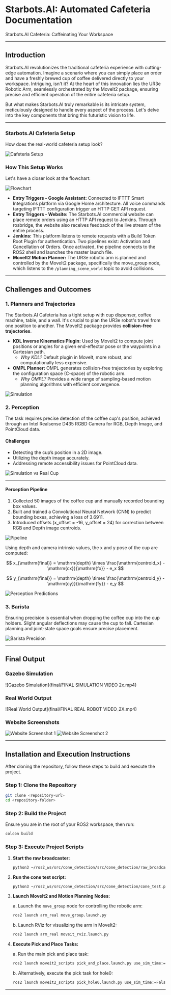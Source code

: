 
# Starbots.AI: Automated Cafeteria Documentation

Starbots.AI Cafeteria: Caffeinating Your Workspace

---

## Introduction

Starbots.AI revolutionizes the traditional cafeteria experience with cutting-edge automation. Imagine a scenario where you can simply place an order and have a freshly brewed cup of coffee delivered directly to your workspace. Intriguing, isn't it? At the heart of this innovation lies the UR3e Robotic Arm, seamlessly orchestrated by the MoveIt2 package, ensuring precise and efficient operation of the entire cafeteria setup.

But what makes Starbots.AI truly remarkable is its intricate system, meticulously designed to handle every aspect of the process. Let's delve into the key components that bring this futuristic vision to life.

---

### Starbots.AI Cafeteria Setup

How does the real-world cafeteria setup look?

![Cafeteria Setup](notebook_ws/final/realworldgif.gif)

### How This Setup Works

Let's have a closer look at the flowchart:

![Flowchart](notebook_ws/final/CAFETERIA_FLOW_CHART_WB.png)

- **Entry Triggers - Google Assistant:** Connected to IFTTT Smart Integrations platform via Google Home architecture. All voice commands targeting IFTTT configuration trigger an HTTP GET API request.
- **Entry Triggers - Website:** The Starbots.AI commercial website can place remote orders using an HTTP API request to Jenkins. Through rosbridge, the website also receives feedback of the live stream of the entire process.
- **Jenkins:** This platform listens to remote requests with a Build Token Root Plugin for authentication. Two pipelines exist: Activation and Cancellation of Orders. Once activated, the pipeline connects to the ROS2 shell and launches the master launch file.
- **MoveIt2 Motion Planner:** The UR3e robotic arm is planned and controlled by the MoveIt2 package, specifically the move_group node, which listens to the `/planning_scene_world` topic to avoid collisions.

---

## Challenges and Outcomes

### 1. Planners and Trajectories

The Starbots.AI Cafeteria has a tight setup with cup dispenser, coffee machine, table, and a wall. It's crucial to plan the UR3e robot's travel from one position to another. The MoveIt2 package provides **collision-free trajectories**.

- **KDL Inverse Kinematics Plugin:** Used by MoveIt2 to compute joint positions or angles for a given end-effector pose or the waypoints in a Cartesian path.
    - *Why KDL?* Default plugin in MoveIt, more robust, and computationally less expensive.
- **OMPL Planner:** OMPL generates collision-free trajectories by exploring the configuration space (C-space) of the robotic arm.
    - *Why OMPL?* Provides a wide range of sampling-based motion planning algorithms with efficient convergence.

![Simulation](notebook_ws/final/simugif.gif)

### 2. Perception

The task requires precise detection of the coffee cup's position, achieved through an Intel Realsense D435 RGBD Camera for RGB, Depth Image, and PointCloud data.

#### Challenges
- Detecting the cup’s position in a 2D image.
- Utilizing the depth image accurately.
- Addressing remote accessibility issues for PointCloud data.

![Simulation vs Real Cup](notebook_ws/final/simvsrealcup.png)

---

#### Perception Pipeline
1. Collected 50 images of the coffee cup and manually recorded bounding box values.
2. Built and trained a Convolutional Neural Network (CNN) to predict bounding boxes, achieving a loss of 3.6911.
3. Introduced offsets (x_offset = -16, y_offset = 24) for correction between RGB and Depth image centroids.

![Pipeline](notebook_ws/final/percept1.png)

Using depth and camera intrinsic values, the x and y pose of the cup are computed:

$$
x_{\mathrm{final}} = \mathrm{depth} \times \frac{\mathrm{centroid_x} - \mathrm{cx}}{\mathrm{fx}} - e_x
$$

$$
y_{\mathrm{final}} = \mathrm{depth} \times \frac{\mathrm{centroid_y} - \mathrm{cy}}{\mathrm{fy}} - e_y
$$


![Perception Predictions](notebook_ws/final/percept3.png)

### 3. Barista

Ensuring precision is essential when dropping the coffee cup into the cup holders. Slight angular deflections may cause the cup to fall. Cartesian planning and joint-state space goals ensure precise placement.

![Barista Precision](notebook_ws/final/percept4.gif)

---

## Final Output

### Gazebo Simulation
![Gazebo Simulation](final/FINAL SIMULATION VIDEO 2x.mp4)

### Real World Output
![Real World Output](final/FINAL REAL ROBOT VIDEO_2X.mp4)

### Website Screenshots
![Website Screenshot 1](notebook_ws/final/web1.png)
![Website Screenshot 2](notebook_ws/final/web2.png)



---

## Installation and Execution Instructions

After cloning the repository, follow these steps to build and execute the project.

### Step 1: Clone the Repository

```bash
git clone <repository-url>
cd <repository-folder>
```

### Step 2: Build the Project

Ensure you are in the root of your ROS2 workspace, then run:

```bash
colcon build
```

### Step 3: Execute Project Scripts

1. **Start the raw broadcaster:**
   ```bash
   python3 ~/ros2_ws/src/cone_detection/src/cone_detection/raw_broadcaster.py
   ```

2. **Run the cone test script:**
   ```bash
   python3 ~/ros2_ws/src/cone_detection/src/cone_detection/cone_test.py
   ```

3. **Launch MoveIt2 and Motion Planning Nodes:**

   a. Launch the `move_group` node for controlling the robotic arm:
   ```bash
   ros2 launch arm_real move_group.launch.py
   ```

   b. Launch RViz for visualizing the arm in MoveIt2:
   ```bash
   ros2 launch arm_real moveit_rviz.launch.py
   ```

4. **Execute Pick and Place Tasks:**

   a. Run the main pick and place task:
   ```bash
   ros2 launch moveit2_scripts pick_and_place.launch.py use_sim_time:=False
   ```

   b. Alternatively, execute the pick task for hole0:
   ```bash
   ros2 launch moveit2_scripts pick_hole0.launch.py use_sim_time:=False
   ```

---
